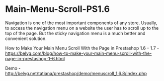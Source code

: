 # Main-Menu-Scroll-PS1.6
Navigation is one of the most important components of any store. Usually, to access the navigation menu on a website the user has to scroll up to the top of the page. But the sticky navigation menu is a much better and convenient solution.

How to Make Your Main Menu Scroll With the Page in Prestashop 1.6 – 1.7 - https://belvg.com/blog/how-to-make-your-main-menu-scroll-with-the-page-in-prestashop-1-6.html

Demo - http://belvg.net/tatiana/prestashop/demo/menuscroll_1.6.8/index.php
